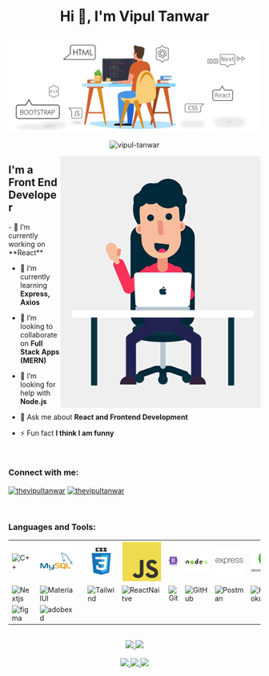 <h1 align="center">Hi 👋, I'm Vipul Tanwar</h1>
<img src="https://raw.githubusercontent.com/vipul-tanwar/Profile-gifs/main/Banner(frontend).gif" alt="">
<p align="center"> <img src="https://komarev.com/ghpvc/?username=vipul-tanwar&label=Profile%20views&color=0e75b6&style=flat" alt="vipul-tanwar" /> </p>

<img align="right" width="400px" src="https://raw.githubusercontent.com/vipul-tanwar/Profile-gifs/main/Profile.gif"></img>
<h2>I'm a Front End Developer</h2>
- 🔭 I’m currently working on **React**

- 🌱 I’m currently learning **Express, Axios**

- 👯 I’m looking to collaborate on **Full Stack Apps (MERN)**

- 🤝 I’m looking for help with **Node.js**

- 💬 Ask me about **React and Frontend Development**

- ⚡ Fun fact **I think I am funny**

<br>
<h3 align="left">Connect with me:</h3>
<p align="left">
<a href="https://twitter.com/thevipultanwar" target="blank"><img align="center" src="https://raw.githubusercontent.com/rahuldkjain/github-profile-readme-generator/master/src/images/icons/Social/twitter.svg" alt="thevipultanwar"  width="45" /></a>
<a href="https://linkedin.com/in/thevipultanwar" target="blank"><img align="center" src="https://raw.githubusercontent.com/rahuldkjain/github-profile-readme-generator/master/src/images/icons/Social/linked-in-alt.svg" alt="thevipultanwar" width="45" /></a>
</p>

<br>
<h3 align="left">Languages and Tools:</h3>

<table>
    <tr>
        <td width="100px"  ><img src="https://camo.githubusercontent.com/8a8cd69ed5b1ad0cf4b668240056834f2f5ed899724feeea14b78fd5cd46db26/68747470733a2f2f696d672e69636f6e73382e636f6d2f636f6c6f722f32782f632d706c75732d706c75732d6c6f676f2e706e67"   alt="C++"></td>
        <td width="100px"  ><img src="https://raw.githubusercontent.com/devicons/devicon/master/icons/mysql/mysql-original-wordmark.svg"  alt="SQL"></td>
        <td width="100px"  ><img src="https://raw.githubusercontent.com/devicons/devicon/master/icons/html5/html5-original-wordmark.svg"  alt="HTML"></td>
        <td width="100px"  ><img src="https://raw.githubusercontent.com/devicons/devicon/master/icons/css3/css3-original-wordmark.svg"  alt="CSS"></td>
        <td width="100px"  ><img src="https://raw.githubusercontent.com/devicons/devicon/master/icons/javascript/javascript-original.svg"  alt="JS"></td>
        <td width="100px"  ><img src="https://raw.githubusercontent.com/devicons/devicon/master/icons/bootstrap/bootstrap-plain-wordmark.svg"  alt="Bootstrap"></td>
        <td width="100px"  ><img src="https://raw.githubusercontent.com/devicons/devicon/master/icons/nodejs/nodejs-original-wordmark.svg" alt="Nodejs"></td>
        <td width="100px"  ><img src="https://raw.githubusercontent.com/devicons/devicon/master/icons/express/express-original-wordmark.svg" alt="Express"></td>
        <td width="100px"  ><img src="https://raw.githubusercontent.com/devicons/devicon/master/icons/mongodb/mongodb-original-wordmark.svg" alt="MongoDb"></td>
        <td width="100px"  ><img src="https://raw.githubusercontent.com/devicons/devicon/master/icons/react/react-original-wordmark.svg"  alt="React"></td>
    </tr>    
    <tr>
        <td width="100px"  ><img src="https://cdn.worldvectorlogo.com/logos/nextjs-2.svg"  alt="Nextjs"></td>
        <td width="100px"  ><img src="https://v4.mui.com/static/logo.png"   alt="MaterialUI"></td>
        <td width="100px"  ><img src="https://raw.githubusercontent.com/devicons/devicon/master/icons/sass/sass-original.svg"  alt="SAAS"></td>
        <td width="100px"  ><img src="https://camo.githubusercontent.com/5734d0669fe22ce04a1cb989a156cd32c379875f6bca56d5210c9432824856d9/68747470733a2f2f7777772e766563746f726c6f676f2e7a6f6e652f6c6f676f732f7461696c77696e646373732f7461696c77696e646373732d69636f6e2e737667"   alt="Tailwind"></td>
        <td width="100px"  ><img src="https://cdn.worldvectorlogo.com/logos/react-native-1.svg" alt="ReactNaitve"></td>
        <td width="100px"  ><img src="https://www.vectorlogo.zone/logos/git-scm/git-scm-icon.svg"  alt="Git"></td>
        <td width="100px"  ><img src="https://camo.githubusercontent.com/955b7b3f9a84db5160a46ba6b2c006e2be8eff075f0d32e5c79cd5da08c872e1/68747470733a2f2f696d672e69636f6e73382e636f6d2f6e6f6c616e2f32782f6769746875622e706e67"  alt="GitHub"></td>
        <td width="100px"  ><img src="https://www.vectorlogo.zone/logos/getpostman/getpostman-icon.svg"  alt="Postman"></td>
        <td width="100px"  ><img src="https://www.vectorlogo.zone/logos/heroku/heroku-icon.svg"  alt="Heroku"></td>
        <td width="100px"  ><img src="https://i.pinimg.com/originals/17/dd/84/17dd84fe75c8ba1ca26aa18b3570b65b.png"  alt="Versel"></td>
    </tr> 
    <tr>
        <td width="100px"  ><img src="https://www.vectorlogo.zone/logos/figma/figma-icon.svg" alt="figma"></td>
        <td width="100px"  ><img src="https://cdn.worldvectorlogo.com/logos/adobe-xd.svg" alt="adobexd"></td>
        <td width="100px"  ><img src="https://raw.githubusercontent.com/devicons/devicon/master/icons/photoshop/photoshop-line.svg" alt="photoshop"></td>
    </tr>
</table>

<br>

<div align="center">
  <a href="https://github.com/vipul-tanwar">
  <img height="180em" src="https://github-readme-stats.vercel.app/api?username=vipul-tanwar&show_icons=true&theme=github_dark&include_all_commits=true&count_private=true"/>
  <img height="180em" src="https://github-readme-stats.vercel.app/api/top-langs/?username=vipul-tanwar&layout=compact&langs_count=7&theme=github_dark"/>
</div>


<br>  

  <div align="center">
  <img src="https://img.shields.io/badge/Twitter-1DA1F2?style=for-the-badge&logo=twitter&logoColor=white"><img/>
  <img src="https://img.shields.io/badge/LinkedIn-0077B5?style=for-the-badge&logo=linkedin&logoColor=white"></img>
  <img src="https://img.shields.io/badge/Gmail-D14836?style=for-the-badge&logo=gmail&logoColor=white"></img>
</div>

